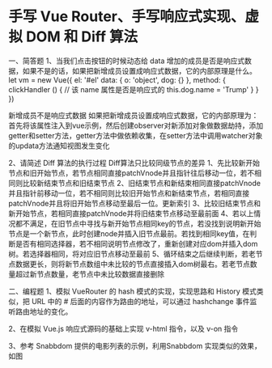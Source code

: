 #  手写 Vue Router、手写响应式实现、虚拟 DOM 和 Diff 算法

一、简答题
1、当我们点击按钮的时候动态给 data 增加的成员是否是响应式数据，如果不是的话，如果把新增成员设置成响应式数据，它的内部原理是什么。
let vm = new Vue({
 el: '#el'
 data: {
  o: 'object',
  dog: {}
 },
 method: {
  clickHandler () {
   // 该 name 属性是否是响应式的
   this.dog.name = 'Trump'
  }
 }
})
 
 新增成员不是响应式数据
 如果把新增成员设置成响应式数据，它的内部原理为：首先将该属性注入到vue示例，然后创建observer对新添加对象做数据劫持，添加getter和setter方法，getter方法中做依赖收集，在setter方法中调用watcher对象的updata方法通知视图发生变化

2、请简述 Diff 算法的执行过程
    Diff算法只比较同级节点的差异
    1、先比较新开始节点和旧开始节点，若节点相同直接patchVnode并且指针往后移动一位，若不相同则比较新结束节点和旧结束节点
    2、旧结束节点和新结束相同直接patchVnode并且指针前移动一位，若不相同则比较旧开始节点和新结束节点，若相同直接patchVnode并且将旧开始节点移动至最后一位。更新索引
    3、比较旧结束节点和新开始节点，若相同直接patchVnode并将旧结束节点移动至最前面
    4、若以上情况都不满足，在旧节点中寻找与新开始节点相同key的节点，若没找到说明新开始节点是一个新节点，此时创建node并插入旧节点最前。若找到相同key值，在判断是否有相同选择器，若不相同说明节点修改了，重新创建对应dom并插入dom树。若选择器相同，将对应旧节点移动至最前
    5、循环结束之后继续判断，若老节点数据更长，则将新节点数组中未比较的节点直接插入dom树最右。若老节点数量超过新节点数量，老节点中未比较数据直接删除


二、编程题
1、模拟 VueRouter 的 hash 模式的实现，实现思路和 History 模式类似，把 URL 中的 # 后面的内容作为路由的地址，可以通过 hashchange 事件监听路由地址的变化。

2、在模拟 Vue.js 响应式源码的基础上实现 v-html 指令，以及 v-on 指令

3、参考 Snabbdom 提供的电影列表的示例，利用Snabbdom 实现类似的效果，如图